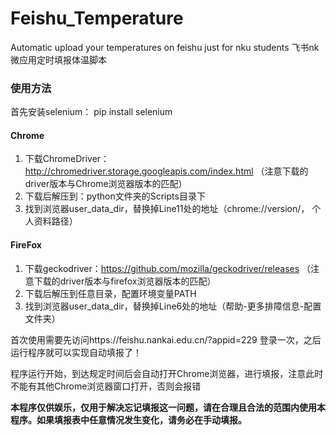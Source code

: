 # Feishu_Temperature
Automatic upload your temperatures on feishu just for nku students
飞书nk微应用定时填报体温脚本

### 使用方法
首先安装selenium： pip install selenium
#### Chrome
1. 下载ChromeDriver：http://chromedriver.storage.googleapis.com/index.html （注意下载的driver版本与Chrome浏览器版本的匹配）
3. 下载后解压到：python文件夹的Scripts目录下
4. 找到浏览器user_data_dir，替换掉Line11处的地址（chrome://version/， 个人资料路径）

#### FireFox
1. 下载geckodriver：https://github.com/mozilla/geckodriver/releases （注意下载的driver版本与firefox浏览器版本的匹配）
2. 下载后解压到任意目录，配置环境变量PATH
3. 找到浏览器user_data_dir，替换掉Line6处的地址（帮助-更多排障信息-配置文件夹）

首次使用需要先访问https://feishu.nankai.edu.cn/?appid=229 登录一次，之后运行程序就可以实现自动填报了！

程序运行开始，到达规定时间后会自动打开Chrome浏览器，进行填报，注意此时不能有其他Chrome浏览器窗口打开，否则会报错


**本程序仅供娱乐，仅用于解决忘记填报这一问题，请在合理且合法的范围内使用本程序。如果填报表中任意情况发生变化，请务必在手动填报。**


